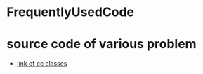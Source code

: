 # FrequentlyUsedCode

<h1>source code of various problem</h1>

<div>
  <ul type="square">
    <li>
    <a href="https://github.com/CC-MNNIT/2021-22-Classes/">link of cc classes </a>
    </li>
  </ul>

 

